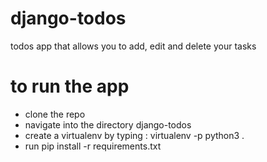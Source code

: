 # django-todos
todos app that allows you to add, edit and delete your tasks

# to run the app
*  clone the repo
*  navigate into the directory django-todos
*  create a virtualenv by typing : virtualenv -p python3 .
*  run pip install -r requirements.txt


